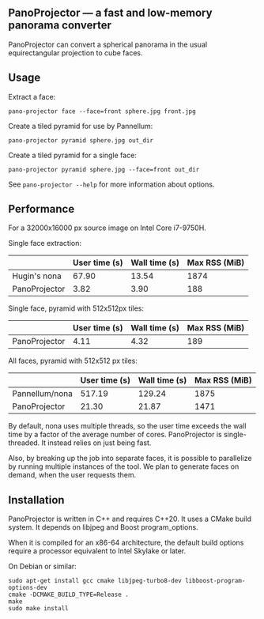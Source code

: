 ## PanoProjector — a fast and low-memory panorama converter

PanoProjector can convert a spherical panorama in the usual equirectangular
projection to cube faces.

## Usage

Extract a face:

```
pano-projector face --face=front sphere.jpg front.jpg
```

Create a tiled pyramid for use by Pannellum:

```
pano-projector pyramid sphere.jpg out_dir
```

Create a tiled pyramid for a single face:

```
pano-projector pyramid sphere.jpg --face=front out_dir
```

See `pano-projector --help` for more information about options.

## Performance

For a 32000x16000 px source image on Intel Core i7-9750H.

Single face extraction:

|                  | User time (s) | Wall time (s) | Max RSS (MiB) |
|------------------|---------------|---------------|---------------|
| Hugin's nona     | 67.90         | 13.54         | 1874          |
| PanoProjector    | 3.82          | 3.90          | 188           |

Single face, pyramid with 512x512px tiles:

|                  | User time (s) | Wall time (s) | Max RSS (MiB) |
|------------------|---------------|---------------|---------------|
| PanoProjector    | 4.11          | 4.32          | 189           |

All faces, pyramid with 512x512 px tiles:

|                  | User time (s) | Wall time (s) | Max RSS (MiB) |
|------------------|---------------|---------------|---------------|
| Pannellum/nona   | 517.19        | 129.24        | 1875          |
| PanoProjector    | 21.30         | 21.87         | 1471          |

By default, nona uses multiple threads, so the user time exceeds the wall time
by a factor of the average number of cores. PanoProjector is single-threaded.
It instead relies on just being fast.

Also, by breaking up the job into separate faces, it is possible to parallelize
by running multiple instances of the tool. We plan to generate faces on demand,
when the user requests them.

## Installation

PanoProjector is written in C++ and requires C++20. It uses a CMake build
system. It depends on libjpeg and Boost program_options.

When it is compiled for an x86-64 architecture, the default build options
require a processor equivalent to Intel Skylake or later.

On Debian or similar:

```
sudo apt-get install gcc cmake libjpeg-turbo8-dev libboost-program-options-dev
cmake -DCMAKE_BUILD_TYPE=Release .
make
sudo make install
```
